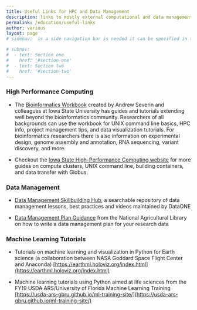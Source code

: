 ```yaml
---
title: Useful Links for HPC and Data Management
description: links to mostly external computational and data management information resources
permalink: /education/useful-links
author: various
layout: page
# sidenav:  is a side navigation bar is needed it can be specified in the _data/navigation.yml file

# subnav:
#  - text: Section one
#    href: '#section-one'
#  - text: Section two
#    href: '#section-two'
---
```

### High Performance Computing
- The [Bioinformatics Workbook](https://bioinformaticsworkbook.org/) created by Andrew Severin and colleagues at Iowa State University has guides and tutorials extending well beyond the bioinformatics community. Researchers of all backgrounds can use the workbook for UNIX command line basics, HPC info, project management tips, and data visualization tutorials. For bioinformatics researchers there is also information on experimental design, genome assembly and annotation, RNA sequencing, variant discovery, and more.

- Checkout the [Iowa State High-Performance Computing website](https://www.hpc.iastate.edu/guides) for more guides on compute clusters, UNIX command line, building containers, and data transfer with Globus.

### Data Management
- [Data Management Skillbuilding Hub](https://dataoneorg.github.io/Education/), a searchable repository of data management lessons, best practices and videos maintained by DataONE

- [Data Management Plan Guidance](https://www.nal.usda.gov/main/data/data-management-plan-guidance) from the National Agricultural Library on how to write a data management plan for your research data

### Machine Learning Tutorials 

- Tutorials on machine learning and visualization in Python for Earth science (a collaboration between NASA Goddard Space Flight Center and Anaconda) [https://earthml.holoviz.org/index.html](https://earthml.holoviz.org/index.html) 

- Machine learning tutorials using Python aimed at life sciences from the FY19 USDA ARS/University of Florida Machine Learning Training [https://usda-ars-gbru.github.io/ml-training-site/](https://usda-ars-gbru.github.io/ml-training-site/)
